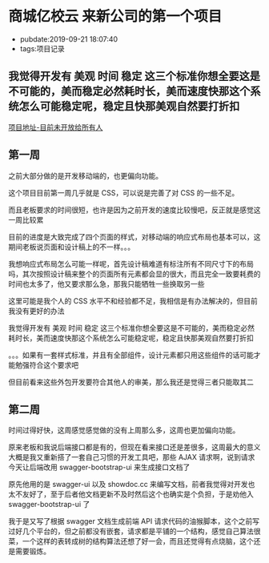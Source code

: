 # 商城亿校云 来新公司的第一个项目

- pubdate:2019-09-21 18:07:40
- tags:项目记录

我觉得开发有 美观 时间 稳定 这三个标准你想全要这是不可能的，美而稳定必然耗时长，美而速度快那这个系统怎么可能稳定呢，稳定且快那美观自然要打折扣
----------------------------------------------------------------------------------------------------------------------------------------------

[项目地址-目前未开放给所有人](https://dev.tencent.com/u/sheng_gu/p/sp-yxy/git)

## 第一周

之前大部分做的是开发移动端的，也更偏向功能。

这个项目目前第一周几乎就是 CSS，可以说是完善了对 CSS 的一些不足。

而且老板要求的时间很短，也许是因为之前开发的速度比较慢吧，反正就是感觉这一周比较累

目前的进度是大致完成了四个页面的样式，对移动端的响应式布局也基本可以，这期间老板说页面和设计稿上的不一样。。。

我想响应式布局怎么可能一样呢，首先设计稿难道有标注所有不同尺寸下的布局吗，其次按照设计稿来整个的页面所有元素都会显的很大，而且完全一致要耗费的时间也太多了，他又要求那么急，那我只能牺牲一些换取另一些

这里可能是我个人的 CSS 水平不和经验都不足，我相信是有办法解决的，但目前我没有更好的办法

我觉得开发有 美观 时间 稳定 这三个标准你想全要这是不可能的，美而稳定必然耗时长，美而速度快那这个系统怎么可能稳定呢，稳定且快那美观自然要打折扣

。。。如果有一套样式标准，并且有全部组件，设计元素都只用这些组件的话可能才能勉强符合这个要求吧

但目前看来这些外包开发要符合其他人的审美，那么我还是觉得三者只能取其二

## 第二周

时间过得好快，这周感觉感觉做的没有上周那么多，这周也更加偏向功能。

原来老板和我说后端接口都是有的，但现在看来接口还是差很多，这周最大的意义大概是我又重新搭了一套自己习惯的开发工具吧，那些 AJAX 请求啊，说到请求今天让后端改用 swagger-bootstrap-ui 来生成接口文档了

原先他用的是 swagger-ui 以及 showdoc.cc 来编写文档，前者我觉得对开发也太不友好了，至于后者他文档更新不及时然后这个也确实是个负担，于是劝他入 swagger-bootstrap-ui 了

我于是又写了根据 swagger 文档生成前端 API 请求代码的油猴脚本，这个之前写过好几个平台的，但之前都没有嵌套，请求都是平铺的一个结构，感觉自己算法很菜，一个这样的表转成树的结构算法还想了好一会，而且还觉得有点烧脑，这个还是需要锻炼。
